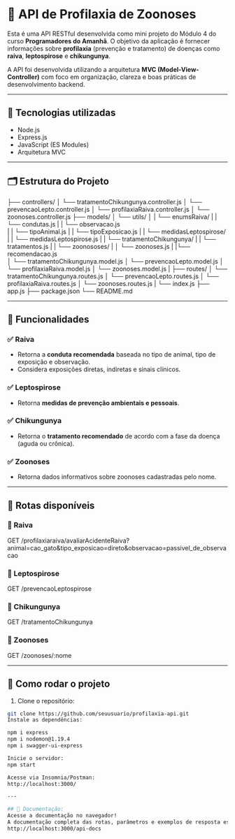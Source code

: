 # 🦠 API de Profilaxia de Zoonoses

Esta é uma API RESTful desenvolvida como mini projeto do Módulo 4 do curso **Programadores do Amanhã**. O objetivo da aplicação é fornecer informações sobre **profilaxia** (prevenção e tratamento) de doenças como **raiva**, **leptospirose** e **chikungunya**.

A API foi desenvolvida utilizando a arquitetura **MVC (Model-View-Controller)** com foco em organização, clareza e boas práticas de desenvolvimento backend.

---

## 🧰 Tecnologias utilizadas

- Node.js
- Express.js
- JavaScript (ES Modules)
- Arquitetura MVC

---

## 🗂️ Estrutura do Projeto


├── controllers/ 
│ └── tratamentoChikungunya.controller.js 
│ └── prevencaoLepto.controller.js 
│ └── profilaxiaRaiva.controller.js 
│ └── zoonoses.controller.js 
├── models/ 
│   └── utils/
│   | └── enumsRaiva/ 
|   |  └── condutas.js 
|   |  └── observacao.js   
|   |  └── tipoAnimal.js 
|   |  └── tipoExposicao.js 
|   |  └── medidasLeptospirose/
|   |       └── medidasLeptospirose.js
|   |  └── tratamentoChikungunya/
|   |       └── tratamentos.js
|   |  └── zoonososes/
|   │       └── zoonoses.js
|   |└── recomendacao.js    
│ └── tratamentoChikungunya.model.js 
│ └── prevencaoLepto.model.js 
│ └── profilaxiaRaiva.model.js 
│ └── zoonoses.model.js 
|
├── routes/ 
│ └── tratamentoChikungunya.routes.js 
│ └── prevencaoLepto.routes.js 
│ └── profilaxiaRaiva.routes.js 
│ └── zoonoses.routes.js 
|
└── index.js 
├── app.js 
├── package.json 
└── README.md

---

## 📌 Funcionalidades

### ✅ Raiva
- Retorna a **conduta recomendada** baseada no tipo de animal, tipo de exposição e observação.
- Considera exposições diretas, indiretas e sinais clínicos.

### ✅ Leptospirose
- Retorna **medidas de prevenção ambientais e pessoais**.

### ✅ Chikungunya
- Retorna o **tratamento recomendado** de acordo com a fase da doença (aguda ou crônica).

### ✅ Zoonoses
- Retorna dados informativos sobre zoonoses cadastradas pelo nome.

---

## 📨 Rotas disponíveis

### 🔹 Raiva
GET /profilaxiaraiva/avaliarAcidenteRaiva?animal=cao_gato&tipo_exposicao=direto&observacao=passivel_de_observacao

### 🔹 Leptospirose
GET /prevencaoLeptospirose


### 🔹 Chikungunya
GET /tratamentoChikungunya


### 🔹 Zoonoses
GET /zoonoses/:nome

---

## 🧪 Como rodar o projeto

1. Clone o repositório:
```bash
git clone https://github.com/seuusuario/profilaxia-api.git
Instale as dependências:

npm i express
npm i nodemon@1.19.4
npm i swagger-ui-express

Inicie o servidor:
npm start

Acesse via Insomnia/Postman:
http://localhost:3000/

---

## 📄 Documentação:
Acesse a documentação no navegador!
A documentação completa das rotas, parâmetros e exemplos de resposta está disponível no Swagger 
http://localhost:3000/api-docs

